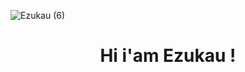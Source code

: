 ![Ezukau (6)](https://user-images.githubusercontent.com/105425952/196008671-d05dcbbd-dbad-464d-b85a-44400b8dbc4e.png)

<h1 align="center">Hi i'am Ezukau !</h1>
